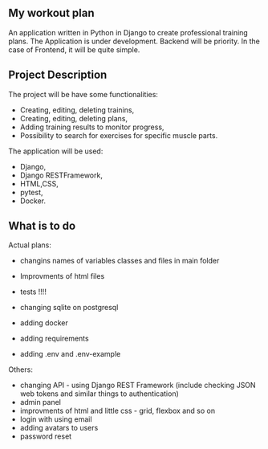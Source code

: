 ## My workout plan

An application written in Python in Django to create professional training plans.
The Application is under development.
Backend will be priority. In the case of Frontend, it will be quite simple.

## Project Description

The project will be have some functionalities:

- Creating, editing, deleting trainins,
- Creating, editing, deleting plans,
- Adding training results to monitor progress,
- Possibility to search for exercises for specific muscle parts.

The application will be used:

- Django,
- Django RESTFramework,
- HTML,CSS,
- pytest,
- Docker.

## What is to do

Actual plans:

- changins names of variables classes and files in main folder
- Improvments of html files
- tests !!!!

- changing sqlite on postgresql
- adding docker
- adding requirements
- adding .env and .env-example

Others:

- changing API - using Django REST Framework (include checking JSON web tokens and similar things to authentication)
- admin panel
- improvments of html and little css - grid, flexbox and so on
- login with using email
- adding avatars to users
- password reset
